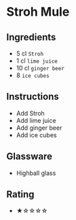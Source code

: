 # Stroh Mule

## Ingredients
- 5 cl `Stroh`
- 1 cl `lime juice`
- 10 cl `ginger beer`
- 8 `ice cubes`

## Instructions
- Add Stroh
- Add lime juice
- Add ginger beer
- Add ice cubes

## Glassware
- Highball glass

## Rating
- ★☆☆☆☆